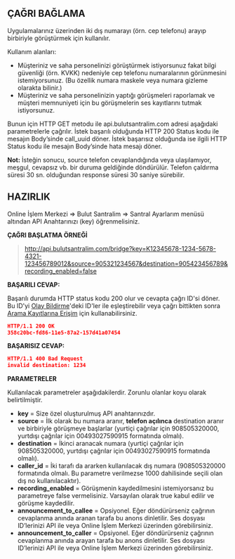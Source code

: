 **ÇAĞRI BAĞLAMA**
----
  Uygulamalarınız üzerinden iki dış numarayı (örn. cep telefonu) arayıp birbiriyle görüştürmek için kullanılır.
  
  Kullanım alanları:
  * Müşteriniz ve saha personelinizi görüştürmek istiyorsunuz fakat bilgi güvenliği (örn. KVKK) nedeniyle cep telefonu numaralarının görünmesini istemiyorsunuz. (Bu özellik numara maskele veya numara gizleme olarakta bilinir.)
  * Müşteriniz ve saha personelinizin yaptığı görüşmeleri raporlamak ve müşteri memnuniyeti için bu görüşmelerin ses kayıtlarını tutmak istiyorsunuz.
  
  Bunun için HTTP GET metodu ile api.bulutsantralim.com adresi aşağıdaki parametrelerle çağrılır. İstek başarılı olduğunda HTTP 200 Status kodu ile mesajın Body’sinde call_uuid döner. İstek başarısız olduğunda ise ilgili HTTP Status kodu ile mesajın Body’sinde hata mesajı döner. 
  
  **Not:** İsteğin sonucu, source telefon cevaplandığında veya ulaşılamıyor, meşgul, cevapsız vb. bir duruma geldiğinde döndürülür. Telefon çaldırma süresi 30 sn. olduğundan response süresi 30 saniye sürebilir. 

**HAZIRLIK**
----
  Online İşlem Merkezi => Bulut Santralim => Santral Ayarlarım menüsü altından API Anahtarınızı (key) öğrenmelisiniz.
  
**ÇAĞRI BAŞLATMA ÖRNEĞİ**

>http://api.bulutsantralim.com/bridge?key=K12345678-1234-5678-4321-123456789012&source=905321234567&destination=905423456789&recording_enabled=false

**BAŞARILI CEVAP:**

Başarılı durumda HTTP status kodu 200 olur ve cevapta çağrı ID'si döner. Bu ID'yi [Olay Bildirme](https://github.com/verimor/Bulutsantralim-API/blob/master/report_event.md)'deki ID'ler ile eşleştirebilir veya çağrı bittikten sonra [Arama Kayıtlarına Erişim](https://github.com/verimor/Bulutsantralim-API/blob/master/cdrs.md) için kullanabilirsiniz.
```json
HTTP/1.1 200 OK 
358c20bc-fd86-11e5-87a2-157d41a07454
```
**BAŞARISIZ CEVAP:**

```json
HTTP/1.1 400 Bad Request 
invalid destination: 1234
```
**PARAMETRELER** 

Kullanılacak parametreler aşağıdakilerdir. Zorunlu olanlar koyu olarak belirtilmiştir. 
  * **key** = Size özel oluşturulmuş API anahtarınızdır. 
  * **source** = İlk olarak bu numara aranır, **telefon açılınca** destination aranır ve birbiriyle görüşmeye başlarlar (yurtiçi çağrılar için 908505320000, yurtdışı çağrılar için 00493027590915 formatında olmalı).
  * **destination** = İkinci aranacak numara (yurtiçi çağrılar için 908505320000, yurtdışı çağrılar için 00493027590915 formatında olmalı).
  * **caller_id** = İki tarafı da ararken kullanılacak dış numara (908505320000 formatında olmalı. Bu parametre verilmezse 1000 dahilisinde seçili olan dış no kullanılacaktır).
  * **recording_enabled** = Görüşmenin kaydedilmesini istemiyorsanız bu parametreye false vermelisiniz. Varsayılan olarak true kabul edilir ve görüşme kaydedilir.
  * **announcement_to_callee** = Opsiyonel. Eğer döndürürseniz çağrının cevaplanma anında aranan tarafa bu anons dinletilir. Ses dosyası ID’lerinizi API ile veya Online İşlem Merkezi üzerinden görebilirsiniz.
  * **announcement_to_caller** = Opsiyonel. Eğer döndürürseniz çağrının cevaplanma anında arayan tarafa bu anons dinletilir. Ses dosyası ID’lerinizi API ile veya Online İşlem Merkezi üzerinden görebilirsiniz.
